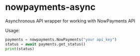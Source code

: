 # nowpayments-async
  Asynchronous API wrapper for working with NowPayments API
 
  Usage:
  ```python
  payments = nowpayments.NowPayments("your api_key")
  status = await payments.get_status()
  print(status)
  ```
